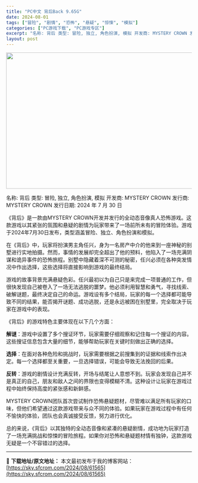 ```yaml
---
title: "PC中文 背后Back 9.65G"
date: 2024-08-01
tags: ["冒险", "剧情", "恐怖", "悬疑", "惊悚", "模拟"]
categories: ["PC游戏下载", "PC游戏专区"]
excerpt: "名称: 背后 类型: 冒险, 独立, 角色扮演, 模拟 开发商: MYSTERY CROWN 发行商: MYSTERY CROWN 发行日期: 2024 年 7 月 30 日 《背后》是一款由MYSTERY CROWN开发并发行的全动态音像真人恐怖游戏。这款游戏以其紧张的氛围和悬疑的剧情为玩家带来了&hellip;"
layout: post
---
```


<img class="aligncenter size-full wp-image-61566" src="https://sky.sfcrom.com/wp-content/uploads/2024/08/2024080103373993.webp" alt="" width="660" height="370" />

名称: 背后
类型: 冒险, 独立, 角色扮演, 模拟
开发商: MYSTERY CROWN
发行商: MYSTERY CROWN
发行日期: 2024 年 7 月 30 日

《背后》是一款由MYSTERY CROWN开发并发行的全动态音像真人恐怖游戏。这款游戏以其紧张的氛围和悬疑的剧情为玩家带来了一场前所未有的冒险体验。游戏于2024年7月30日发布，类型涵盖冒险、独立、角色扮演和模拟。

在《背后》中，玩家将扮演男主角任兴，身为一名房产中介的他来到一座神秘的别墅进行实地拍摄。然而，事情的发展却完全超出了他的预料，他陷入了一场充满阴谋和诡异事件的恐怖旅程。别墅中隐藏着深不可测的秘密，任兴必须在各种突发情况中作出选择，这些选择将直接影响到游戏的最终结局。

游戏的故事背景充满悬疑色彩。任兴最初以为自己只是来完成一项普通的工作，但很快发现自己被卷入了一场无法逃脱的噩梦。他必须利用智慧和勇气，寻找线索、破解谜题，最终决定自己的命运。游戏设有多个结局，玩家的每一个选择都可能导致不同的结果，能否揭开谜题、成功逃脱，还是永远被困在别墅里，完全取决于玩家在游戏中的表现。

《背后》的游戏特色主要体现在以下几个方面：

<strong>解谜</strong>：游戏中设置了多个搜证环节，玩家需要仔细观察和记住每一个搜证的内容。这些搜证信息包含大量的细节，能够帮助玩家在关键时刻做出正确的选择。

<strong>选择</strong>：在面对各种危险和挑战时，玩家需要根据之前搜集到的证据和线索作出决定。每一个选择都至关重要，一旦选择错误，可能会导致无法挽回的后果。

<strong>反转</strong>：游戏的剧情设计充满反转，开场与结尾让人意想不到。玩家会发现自己并不是真正的自己，朋友和敌人之间的界限也变得模糊不清。这种设计让玩家在游戏过程中始终保持高度的紧张感和新鲜感。

MYSTERY CROWN团队首次尝试制作恐怖悬疑题材，尽管难以满足所有玩家的口味，但他们希望通过这款游戏带来与众不同的体验。如果玩家在游戏过程中有任何不愉快的体验，团队也会真诚接受反馈，努力进行优化。

总的来说，《背后》以其独特的全动态音像和紧凑的悬疑剧情，成功地为玩家打造了一场充满挑战和惊悚的冒险旅程。如果你对恐怖和悬疑题材情有独钟，这款游戏无疑是一个不容错过的选择。

---
📖 **下载地址/原文地址：** 本文最初发布于我的博客网站：[https://sky.sfcrom.com/2024/08/61565](https://sky.sfcrom.com/2024/08/61565)
